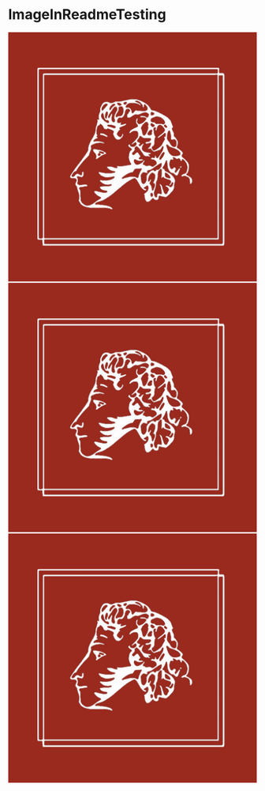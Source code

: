 # ImageInReadmeTesting
![](header.png)
![](header.png)
![Alt text](header.png?raw=true "Optional Title")
